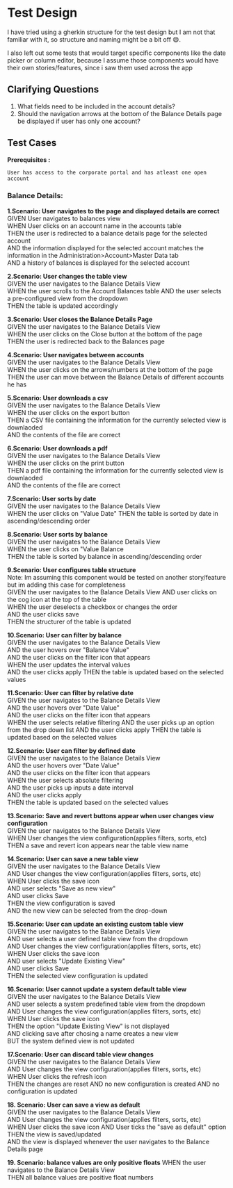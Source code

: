 
# Test Design

I have tried using a gherkin structure for the test design but I am not that familiar with it, so structure and naming might be a bit off 😄.

I also left out some tests that would target specific components like the date picker or column editor, because I assume those components would have their own stories/features, since i saw them used across the app

## Clarifying Questions

1. What fields need to be included in the account details?
2. Should the navigation arrows at the bottom of the Balance Details page be displayed if user has only one account?

## Test Cases
**Prerequisites :**

    User has access to the corporate portal and has atleast one open account


### Balance Details:

**1.Scenario: User navigates to the page and displayed details are correct**  
GIVEN User navigates to balances view   
WHEN User clicks on an account name in the accounts table  
THEN the user is redirected to a balance details page for the selected account  
AND the information displayed for the selected account matches the information in the Administration>Account>Master Data tab  
AND a history of balances is displayed for the selected account


**2.Scenario: User changes the table view**  
GIVEN the user navigates to the Balance Details View  
WHEN the user scrolls to the Account Balances table
AND the user selects a pre-configured view from the dropdown  
THEN the table is updated accordingly

**3.Scenario: User closes the Balance Details Page**  
GIVEN the user navigates to the Balance Details View  
WHEN the user clicks on the Close button at the bottom of the page  
THEN the user is redirected back to the Balances page

**4.Scenario: User navigates between accounts**  
GIVEN the user navigates to the Balance Details View  
WHEN the user clicks on the arrows/numbers at the bottom of the page  
THEN the user can move between the Balance Details of different accounts he has

**5.Scenario: User downloads a csv**  
GIVEN the user navigates to the Balance Details View  
WHEN the user clicks on the export button  
THEN a CSV file containing the information for the currently selected view is downlaoded  
AND the contents of the file are correct

**6.Scenario: User downloads a pdf**  
GIVEN the user navigates to the Balance Details View  
WHEN the user clicks on the print button  
THEN a pdf file containing the information for the currently selected view is downlaoded  
AND the contents of the file are correct

**7.Scenario: User sorts by date**  
GIVEN the user navigates to the Balance Details View  
WHEN the user clicks on "Value Date"
THEN the table is sorted by date in ascending/descending order

**8.Scenario: User sorts by balance**  
GIVEN the user navigates to the Balance Details View  
WHEN the user clicks on "Value Balance  
THEN the table is sorted by balance in ascending/descending order  

**9.Scenario: User configures table structure**  
Note: Im assuming this component would be tested on another story/feature but im adding this case for completeness  
GIVEN the user navigates to the Balance Details View 
AND user clicks on the cog icon at the top of the table  
WHEN the user deselects a checkbox or changes the order  
AND the user clicks save  
THEN the structurer of the table is updated  

**10.Scenario: User can filter by balance**  
GIVEN the user navigates to the Balance Details View   
AND the user hovers over "Balance Value"  
AND the user clicks on the filter icon that appears  
WHEN the user updates the interval values  
AND the user clicks apply
THEN the table is updated based on the selected values

**11.Scenario: User can filter by relative date**    
GIVEN the user navigates to the Balance Details View   
AND the user hovers over "Date Value"  
AND the user clicks on the filter icon that appears  
WHEN the user selects relative filtering
AND the user picks up an option from the drop down list
AND the user clicks apply
THEN the table is updated based on the selected values

**12.Scenario: User can filter by defined date**  
GIVEN the user navigates to the Balance Details View   
AND the user hovers over "Date Value"  
AND the user clicks on the filter icon that appears  
WHEN the user selects absolute filtering  
AND the user picks up inputs a date interval  
AND the user clicks apply  
THEN the table is updated based on the selected values  

**13.Scenario: Save and revert buttons appear when user changes view configuration**  
GIVEN the user navigates to the Balance Details View  
WHEN User changes the view configuration(applies filters, sorts, etc)  
THEN a save and revert icon appears near the table view name  

**14.Scenario: User can save a new table view**  
GIVEN the user navigates to the Balance Details View   
AND User changes the view configuration(applies filters, sorts, etc)   
WHEN User clicks the save icon  
AND user selects "Save as new view"   
AND user clicks Save  
THEN the view configuration is saved  
AND the new view can be selected from the drop-down  

**15.Scenario: User can update an existing custom table view**  
GIVEN the user navigates to the Balance Details View   
AND user selects a user defined table view from the dropdown  
AND User changes the view configuration(applies filters, sorts, etc)   
WHEN User clicks the save icon  
AND user selects "Update Existing View"   
AND user clicks Save  
THEN the selected view configuration is updated  

**16.Scenario: User cannot update a system default table view**  
GIVEN the user navigates to the Balance Details View  
AND user selects a system predefined table view from the dropdown  
AND User changes the view configuration(applies filters, sorts, etc)   
WHEN User clicks the save icon  
THEN the option "Update Existing View" is not displayed  
AND clicking save after chosing a name creates a new view  
BUT the system defined view is not updated 

**17.Scenario: User can discard table view changes**  
GIVEN the user navigates to the Balance Details View  
AND User changes the view configuration(applies filters, sorts, etc)   
WHEN User clicks the refresh icon  
THEN the changes are reset
AND no new configuration is created
AND no configuration is updated

**18. Scenario: User can save a view as default**  
GIVEN the user navigates to the Balance Details View   
AND User changes the view configuration(applies filters, sorts, etc)   
WHEN User clicks the save icon
AND User ticks the "save as default" option  
THEN the view is saved/updated  
AND the view is displayed whenever the user navigates to the Balance Details page  

**19. Scenario: balance values are only positive floats**
WHEN the user navigates to the Balance Details View  
THEN all balance values are positive float numbers